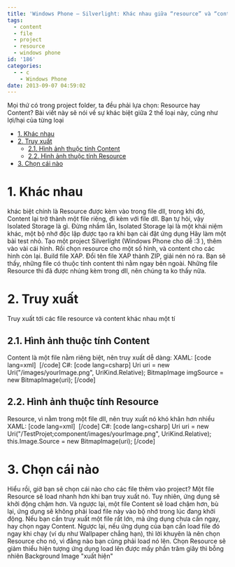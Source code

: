 ```yaml
---
title: 'Windows Phone – Silverlight: Khác nhau giữa “resource” và “content”'
tags:
  - content
  - file
  - project
  - resource
  - windows phone
id: '186'
categories:
  - - c
    - Windows Phone
date: 2013-09-07 04:59:02
---
```


Mọi thứ có trong project folder, ta đều phải lựa chọn: Resource hay Content? Bài viết này sẽ nói về sự khác biệt giữa 2 thể loại này, cũng như lợi/hại của từng loại
<!-- more -->
*   [1\. Khác nhau](#1-khác-nhau)
*   [2\. Truy xuất](#2-truy-xuất)
    *   [2.1. Hình ảnh thuộc tính Content](#21-hình-ảnh-thuộc-tính-content)
    *   [2.2. Hình ảnh thuộc tính Resource](#22-hình-ảnh-thuộc-tính-resource)
*   [3\. Chọn cái nào](#3-chọn-cái-nào)

# 1\. Khác nhau

khác biệt chính là Resource được kèm vào trong file dll, trong khi đó, Content lại trở thành một file riêng, đi kèm với file dll. Bạn tự hỏi, vậy Isolated Storage là gì. Đừng nhầm lẫn, Isolated Storage lại là một khái niệm khác, một bộ nhớ độc lập được tạo ra khi bạn cài đặt ứng dụng Hãy làm một bài test nhỏ. Tạo một project Silverlight (Windows Phone cho dễ :3 ), thêm vào vài cái hình. Rồi chọn resource cho một số hình, và content cho các hình còn lại. Build file XAP. Đổi tên file XAP thành ZIP, giải nén nó ra. Bạn sẽ thấy, những file có thuộc tính content thì nằm ngay bên ngoài. Những file Resource thì đã được nhúng kèm trong dll, nên chúng ta ko thấy nữa.

# 2\. Truy xuất

Truy xuất tới các file resource và content khác nhau một tí

## 2.1. Hình ảnh thuộc tính Content

Content là một file nằm riêng biệt, nên truy xuất dễ dàng: XAML: \[code lang=xml\] <Image Stretch=”None” Source=”/images/yourImage.png”/> \[/code\] C#: \[code lang=csharp\] Uri uri = new Uri("/images/yourImage.png", UriKind.Relative); BitmapImage imgSource = new BitmapImage(uri); \[/code\]

## 2.2. Hình ảnh thuộc tính Resource

Resource, vì nằm trong một file dll, nên truy xuất nó khó khăn hơn nhiều XAML: \[code lang=xml\] <Image Source="/TestProjet;component/images/yourImage.png"/> \[/code\] C#: \[code lang=csharp\] Uri uri = new Uri("/TestProjet;component/images/yourImage.png", UriKind.Relative); this.Image.Source = new BitmapImage(uri); \[/code\]

# 3\. Chọn cái nào

Hiểu rồi, giờ bạn sẽ chọn cái nào cho các file thêm vào project? Một file Resource sẽ load nhanh hơn khi bạn truy xuất nó. Tuy nhiên, ứng dụng sẽ khởi động chậm hơn. Và ngược lại, một file Content sẽ load chậm hơn, bù lại, ứng dụng sẽ không phải load file này vào bộ nhớ trong lúc đang khởi động. Nếu bạn cần truy xuất một file rất lớn, mà ứng dụng chưa cần ngay, hay chọn ngay Content. Ngược lại, nếu ứng dụng của bạn cần load file đó ngay khi chạy (ví dụ như Wallpaper chẳng hạn), thì lời khuyên là nên chọn Resource cho nó, vì đằng nào bạn cũng phải load nó lên. Chọn Resource sẽ giảm thiểu hiện tượng ứng dụng load lên được mấy phần trăm giây thì bỗng nhiên Background Image "xuất hiện"